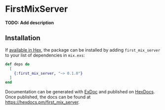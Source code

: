 # FirstMixServer

**TODO: Add description**

## Installation

If [available in Hex](https://hex.pm/docs/publish), the package can be installed
by adding `first_mix_server` to your list of dependencies in `mix.exs`:

```elixir
def deps do
  [
    {:first_mix_server, "~> 0.1.0"}
  ]
end
```

Documentation can be generated with [ExDoc](https://github.com/elixir-lang/ex_doc)
and published on [HexDocs](https://hexdocs.pm). Once published, the docs can
be found at <https://hexdocs.pm/first_mix_server>.

